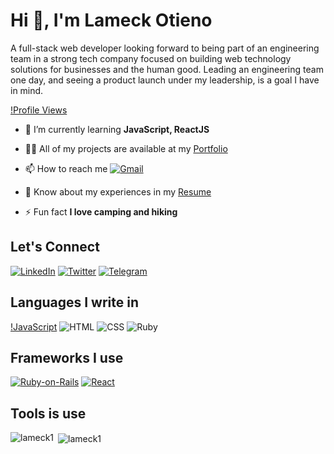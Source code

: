 # Hi 👋, I'm Lameck Otieno

A full-stack web developer looking forward to being part of an engineering team in a strong tech company focused on building web technology solutions for businesses and the human good. Leading an engineering team one day, and seeing a product launch under my leadership, is a goal I have in mind.

[!Profile Views](https://komarev.com/ghpvc/?username=lameck1&label=Profile%20views&color=0e75b6&style=flat/)

- 🌱 I’m currently learning **JavaScript, ReactJS**

- 👨‍💻 All of my projects are available at my [Portfolio](https://lameck.me/)

- 📫 How to reach me [![Gmail](https://img.shields.io/badge/Gmail-D14836?style=for-the-badge&logo=gmail&logoColor=white)](mailto:lameck72@gmail.com)

- 📄 Know about my experiences in my [Resume](https://docs.google.com/document/d/12vFBf-oG_LPhrabnS54gKCWVPXr_ko7jEWyLiOMVZA8/edit?usp=sharing)

- ⚡ Fun fact **I love camping and hiking**

## Let's Connect

[![LinkedIn](https://img.shields.io/badge/linkedin-%230077B5.svg?style=for-the-badge&logo=linkedin&logoColor=white)](https://www.linkedin.com/in/lameck-otieno/)
[![Twitter](https://img.shields.io/badge/<handle>-%231DA1F2.svg?style=for-the-badge&logo=Twitter&logoColor=white)](https://twitter.com/lameck721)
[![Telegram](https://img.shields.io/badge/Telegram-2CA5E0?style=for-the-badge&logo=telegram&logoColor=white)](https://t.me/lameck3)

## Languages I write in

[!JavaScript](https://img.shields.io/badge/Telegram-2CA5E0?style=for-the-badge&logo=telegram&logoColor=white)
![HTML](https://img.shields.io/badge/Telegram-2CA5E0?style=for-the-badge&logo=telegram&logoColor=white)
![CSS](https://img.shields.io/badge/Telegram-2CA5E0?style=for-the-badge&logo=telegram&logoColor=white)
![Ruby](https://img.shields.io/badge/Telegram-2CA5E0?style=for-the-badge&logo=telegram&logoColor=white)
## Frameworks I use

[![Ruby-on-Rails](https://img.shields.io/badge/Telegram-2CA5E0?style=for-the-badge&logo=telegram&logoColor=white)](https://t.me/lameck3)
[![React](https://img.shields.io/badge/Telegram-2CA5E0?style=for-the-badge&logo=telegram&logoColor=white)](https://t.me/lameck3)

## Tools is use



<p><img align="left" src="https://github-readme-stats.vercel.app/api/top-langs?username=lameck1&show_icons=true&locale=en&layout=compact" alt="lameck1" /></p>

<p>&nbsp;<img align="center" src="https://github-readme-stats.vercel.app/api?username=lameck1&show_icons=true&locale=en" alt="lameck1" /></p>
